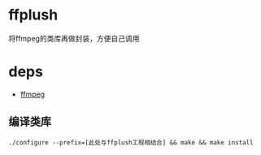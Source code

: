 # ffplush
将ffmpeg的类库再做封装，方便自己调用

# deps
- [ffmpeg](https://github.com/FFmpeg/FFmpeg.git)

## 编译类库
```
./configure --prefix=[此处与ffplush工程相结合] && make && make install
```

